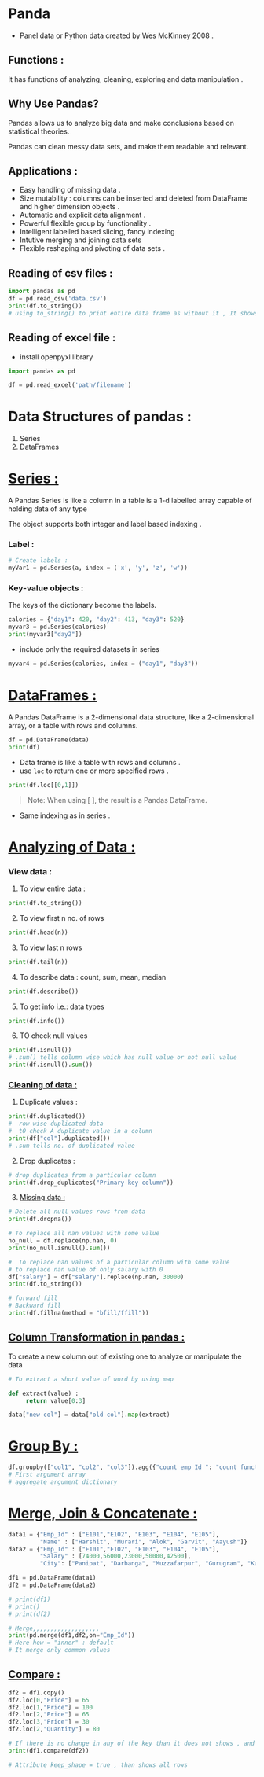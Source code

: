 # Panda 
- Panel data or Python data created by Wes McKinney 2008 . 

## Functions : 
It has functions of analyzing, cleaning, exploring and data manipulation . 

## Why Use Pandas? 
Pandas allows us to analyze big data and make conclusions based on statistical theories.

Pandas can clean messy data sets, and make them readable and relevant.

## Applications : 
- Easy handling of missing data .
- Size mutability : columns can be inserted and deleted from DataFrame and higher dimension objects . 
- Automatic and explicit data alignment . 
- Powerful flexible group by functionality .
- Intelligent labelled based slicing, fancy indexing 
- Intutive merging and joining data sets 
- Flexible reshaping and pivoting of data sets . 

## Reading of csv files : 
```python
import pandas as pd 
df = pd.read_csv('data.csv')
print(df.to_string())
# using to_string() to print entire data frame as without it , It shows only first 5 and last 5 rows
```


## Reading of excel file : 
- install openpyxl library

```python
import pandas as pd

df = pd.read_excel('path/filename')
```
# Data Structures of pandas : 
1. Series
2. DataFrames 

# [Series :](./series.py) 
A Pandas Series is like a column in a table is a 1-d labelled array capable of holding data of any type

The object supports both integer and label based indexing . 

### Label : 
```python
# Create labels :
myVar1 = pd.Series(a, index = ('x', 'y', 'z', 'w'))
```

### Key-value objects : 
The keys of the dictionary become the labels.
```python
calories = {"day1": 420, "day2": 413, "day3": 520}
myvar3 = pd.Series(calories)
print(myvar3["day2"])
```
- include only the required datasets in series
```python
myvar4 = pd.Series(calories, index = ("day1", "day3"))
```
# [DataFrames : ](./dataframes.py) 
A Pandas DataFrame is a 2-dimensional data structure, like a 2-dimensional array, or a table with rows and columns.
```python
df = pd.DataFrame(data)
print(df)
```
- Data frame is like a table with rows and columns . 
- use `loc` to return one or more specified rows . 
```python
print(df.loc[[0,1]])
```
>Note: When using [ ], the result is a Pandas DataFrame.
- Same indexing as in series . 

# [Analyzing of Data :](./analyze.py) 

### View data : 
1. To view entire data :
```python
print(df.to_string())
```
2. To view first n no. of rows 
```python
print(df.head(n))
```
3. To view last n rows 
```python
print(df.tail(n))
```
4. To describe data : count, sum, mean, median
```python
print(df.describe())
```
5. To get info i.e.: data types 
```python
print(df.info())
```
6. TO check null values 
```python
print(df.isnull())
# .sum() tells column wise which has null value or not null value 
print(df.isnull().sum())
```

### [Cleaning of data :](./cleaning.py) 
1. Duplicate values : 
```python
print(df.duplicated())
#  row wise duplicated data 
#  tO check A duplicate value in a column 
print(df["col"].duplicated())
# .sum tells no. of duplicated value 
```
2. Drop duplicates : 
```python
# drop duplicates from a particular column
print(df.drop_duplicates("Primary key column"))
```
3. [Missing data :](./missing.py) 

```python
# Delete all null values rows from data 
print(df.dropna())
```
```python
# To replace all nan values with some value
no_null = df.replace(np.nan, 0)
print(no_null.isnull().sum())
```
```python
#  To replace nan values of a particular column with some value 
# to replace nan value of only salary with 0
df["salary"] = df["salary"].replace(np.nan, 30000)
print(df.to_string())
```
```python
# forward fill 
# Backward fill 
print(df.fillna(method = "bfill/ffill"))
```
## [Column Transformation in pandas :](./column_transform.py) 
To create a new column out of existing one to analyze or manipulate the data 
```python
# To extract a short value of word by using map 

def extract(value) : 
     return value[0:3] 

data["new col"] = data["old col"].map(extract) 

```

# [Group By :](./Group_by.py) 
```python
df.groupby(["col1", "col2", "col3"]).agg({"count emp Id ": "count function"})
# First argument array 
# aggregate argument dictionary
```

# [Merge, Join & Concatenate :](./merge_join_concat.py) 
```python
data1 = {"Emp_Id" : ["E101","E102", "E103", "E104", "E105"],
         "Name" : ["Harshit", "Murari", "Alok", "Garvit", "Aayush"]}
data2 = {"Emp_Id" : ["E101","E102", "E103", "E104", "E105"],
         "Salary" : [74000,56000,23000,50000,42500],
         "City": ["Panipat", "Darbanga", "Muzzafarpur", "Gurugram", "Kaithal"]}

df1 = pd.DataFrame(data1)
df2 = pd.DataFrame(data2)

# print(df1)
# print()
# print(df2)

# Merge,,,,,,,,,,,,,,,,,,,
print(pd.merge(df1,df2,on="Emp_Id"))
# Here how = "inner" : default 
# It merge only common values 
```
## [Compare : ](./compare.py)
```python
df2 = df1.copy()
df2.loc[0,"Price"] = 65
df2.loc[1,"Price"] = 100
df2.loc[2,"Price"] = 65
df2.loc[3,"Price"] = 30
df2.loc[2,"Quantity"] = 80

# If there is no change in any of the key than it does not shows , and if there is a change in only one column than it shows nan to other
print(df1.compare(df2))

# Attribute keep_shape = true , than shows all rows 
```